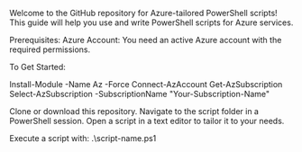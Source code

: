 Welcome to the GitHub repository for Azure-tailored PowerShell scripts! This guide will help you use and write PowerShell scripts for Azure services.

Prerequisites:
Azure Account: You need an active Azure account with the required permissions.

To Get Started:

Install-Module -Name Az -Force
Connect-AzAccount
Get-AzSubscription
Select-AzSubscription -SubscriptionName "Your-Subscription-Name"


Clone or download this repository.
Navigate to the script folder in a PowerShell session.
Open a script in a text editor to tailor it to your needs.

Execute a script with:
.\script-name.ps1
